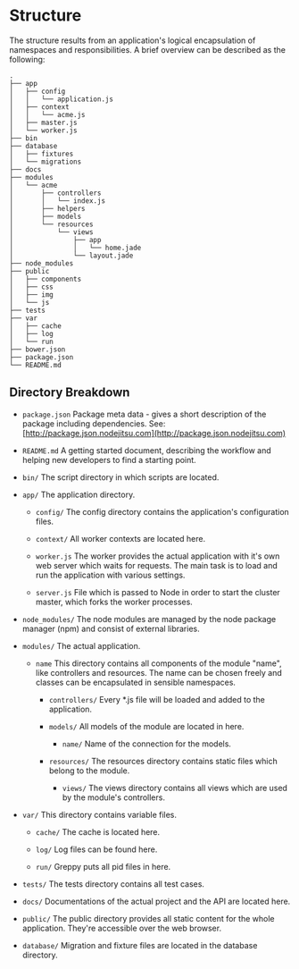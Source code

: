 # Structure

The structure results from an application's logical encapsulation of
namespaces and responsibilities. A brief overview can be described
as the following:

    .
    ├── app
    │   ├── config
    │   │   └── application.js
    │   ├── context
    │   │   └── acme.js
    │   ├── master.js
    │   └── worker.js
    ├── bin
    ├── database
    │   ├── fixtures
    │   └── migrations
    ├── docs
    ├── modules
    │   └── acme
    │       ├── controllers
    │       │   └── index.js
    │       ├── helpers
    │       ├── models
    │       └── resources
    │           └── views
    │               ├── app
    │               │   └── home.jade
    │               └── layout.jade
    ├── node_modules
    ├── public
    │   ├── components
    │   ├── css
    │   ├── img
    │   └── js
    ├── tests
    ├── var
    │   ├── cache
    │   ├── log
    │   └── run
    ├── bower.json
    ├── package.json
    └── README.md

## Directory Breakdown

* ``package.json`` Package meta data - gives a short description of the package including dependencies.
    See: [http://package.json.nodejitsu.com](http://package.json.nodejitsu.com)

* ``README.md`` A getting started document, describing the workflow and helping new developers to find a starting point.

* ``bin/`` The script directory in which scripts are located.

* ``app/`` The application directory.

    * ``config/`` The config directory contains the application's configuration files.

    * ``context/`` All worker contexts are located here.

    * ``worker.js`` The worker provides the actual application with it's own web server which waits for requests. The main task is to load and run the application with various settings.

    * ``server.js`` File which is passed to Node in order to start the cluster master, which forks the worker processes.

* ``node_modules/`` The node modules are managed by the node package manager (npm) and consist of external libraries.

* ``modules/`` The actual application.

    * ``name`` This directory contains all components of the module "name", like controllers and resources. The name can be chosen freely and classes can be encapsulated in sensible namespaces.

        * ``controllers/`` Every *.js file will be loaded and added to the application.

        * ``models/`` All models of the module are located in here.

            * ``name/`` Name of the connection for the models.

        * ``resources/`` The resources directory contains static files which belong to the module.

            * ``views/`` The views directory contains all views which are used by the module's controllers.

* ``var/`` This directory contains variable files.

    * ``cache/`` The cache is located here.

    * ``log/`` Log files can be found here.

    * ``run/`` Greppy puts all pid files in here.

* ``tests/`` The tests directory contains all test cases.

* ``docs/`` Documentations of the actual project and the API are located here.

* ``public/`` The public directory provides all static content for the whole application. They're accessible over the web browser.

* ``database/`` Migration and fixture files are located in the database directory.

